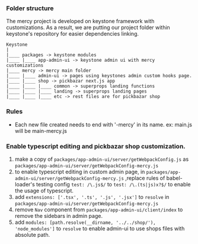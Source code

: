 ### Folder structure

The mercy project is developed on keystone framework with customizations. As a result, we are putting our project folder within keystone's repository for easier dependencies linking.

```
Keystone
|
|____ packages -> keystone modules
|____ |____ app-admin-ui -> keystone admin ui with mercy customizations
|____ mercy -> mercy main folder
|____ |____ admin-ui -> pages using keystones admin custom hooks page.
|____ |____ shop -> pickbazar next.js app
|____ |____ |____ common -> superprops landing functions
|____ |____ |____ landing -> superprops landing pages
|____ |____ |____ etc -> rest files are for pickbazar shop
```

### Rules

- Each new file created needs to end with '-mercy' in its name. ex: main.js will be main-mercy.js

### Enable typescript editing and pickbazar shop customization.

1. make a copy of `packages/app-admin-ui/server/getWebpackConfig.js` as `packages/app-admin-ui/server/getWebpackConfig-mercy.js`
2. to enable typescript editing in custom admin page, in `packages/app-admin-ui/server/getWebpackConfig-mercy.js` ,replace rules of babel-loader's testing config `test: /\.js$/` to `test: /\.(ts|js)x?$/` to enable the usage of typescript.
3. add `extensions: ['.tsx', '.ts', '.js', '.jsx']` to `resolve` in `packages/app-admin-ui/server/getWebpackConfig-mercy.js`
4. remove `Nav` component from `packages/app-admin-ui/client/index` to remove the sidebars in admin page.
5. add `modules: [path.resolve(__dirname, '../../shop/'), 'node_modules']` to `resolve` to enable admin-ui to use shops files with absolute path.
